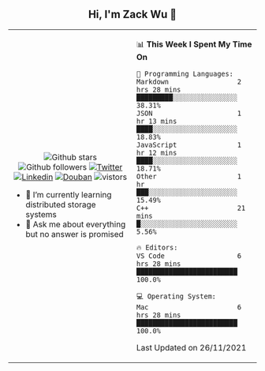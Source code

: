 <h2 align="center"> Hi, I'm Zack Wu 👋 </h2>

<table>
    <tr>
        <td valign="center" width="50%">
            <p align="center">
              <img src="https://img.shields.io/github/stars/izackwu?style=social" alt="Github stars" />
              <img src="https://img.shields.io/github/followers/izackwu?style=social" alt="Github followers" />
              <a href="https://twitter.com/_zackwu"><img src="https://img.shields.io/badge/@__zackwu-1DA1F2?style=flat&logo=Twitter&logoColor=white" alt="Twitter"/></a>
              <a href="https://www.linkedin.com/in/wuzhengke/?locale=en_US"><img src="https://img.shields.io/badge/@wuzhengke-0073b1?style=flat&logo=LinkedIn&logoColor=white" alt="Linkedin" /></a>
              <a href="https://www.douban.com/people/keith1"><img src="https://img.shields.io/badge/@keith1-007722?style=flat&logo=Douban&logoColor=white" alt="Douban" /></a>
              <img src="https://visitor-badge.glitch.me/badge?page_id=keithnull" alt="vistors" />
            </p>
            <ul>
                <li>🌱 I’m currently learning distributed storage systems</li>
                <li>💬 Ask me about everything but no answer is promised</li>
            </ul>
        </td>
       <td valign="top" width="50%">
    
<!--START_SECTION:waka-->
📊 **This Week I Spent My Time On** 

```text
💬 Programming Languages: 
Markdown                 2 hrs 28 mins       █████████░░░░░░░░░░░░░░░░   38.31% 
JSON                     1 hr 13 mins        ████░░░░░░░░░░░░░░░░░░░░░   18.83% 
JavaScript               1 hr 12 mins        ████░░░░░░░░░░░░░░░░░░░░░   18.71% 
Other                    1 hr                ███░░░░░░░░░░░░░░░░░░░░░░   15.49% 
C++                      21 mins             █░░░░░░░░░░░░░░░░░░░░░░░░   5.56%

🔥 Editors: 
VS Code                  6 hrs 28 mins       █████████████████████████   100.0%

💻 Operating System: 
Mac                      6 hrs 28 mins       █████████████████████████   100.0%

```


 Last Updated on 26/11/2021
<!--END_SECTION:waka-->
</td></tr>
</table>


